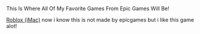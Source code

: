 This Is Where All Of My Favorite Games From Epic Games Will Be!

<a href="https://fungamesf.github.io/epicgames/Roblox.dmg" target="_blank">Roblox (iMac)</a> now i know this is not made by epicgames but i like this game alot!
